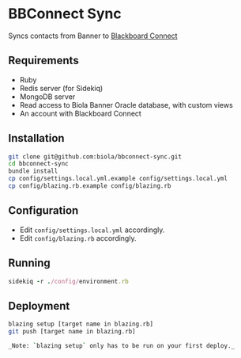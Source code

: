 BBConnect Sync
==============
Syncs contacts from Banner to [Blackboard Connect](http://www.blackboard.com/Platforms/Connect/Products/Blackboard-Connect.aspx)

Requirements
------------
- Ruby
- Redis server (for Sidekiq)
- MongoDB server
- Read access to Biola Banner Oracle database, with custom views
- An account with Blackboard Connect

Installation
------------
```bash
git clone git@github.com:biola/bbconnect-sync.git
cd bbconnect-sync
bundle install
cp config/settings.local.yml.example config/settings.local.yml
cp config/blazing.rb.example config/blazing.rb
```

Configuration
-------------
- Edit `config/settings.local.yml` accordingly.
- Edit `config/blazing.rb` accordingly.

Running
-------

```ruby
sidekiq -r ./config/environment.rb
```

Deployment
----------
```bash
blazing setup [target name in blazing.rb]
git push [target name in blazing.rb]

_Note: `blazing setup` only has to be run on your first deploy._
